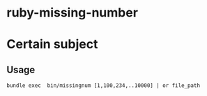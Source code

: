 ruby-missing-number
===================

# Certain subject

## Usage

    bundle exec  bin/missingnum [1,100,234,..10000] | or file_path
